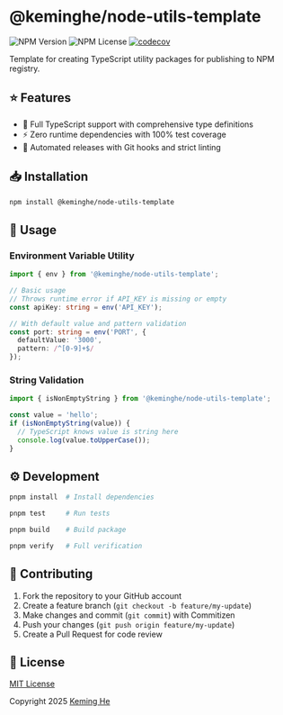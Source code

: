 # @keminghe/node-utils-template

![NPM Version](https://img.shields.io/npm/v/%40keminghe%2Fnode-utils-template)
![NPM License](https://img.shields.io/npm/l/%40keminghe%2Fnode-utils-template)
[![codecov](https://codecov.io/gh/KemingHe/node-utils-template/graph/badge.svg?token=ryf67P7bm9)](https://codecov.io/gh/KemingHe/node-utils-template)

Template for creating TypeScript utility packages for publishing to NPM registry.

## ⭐ Features

- 📝 Full TypeScript support with comprehensive type definitions
- ⚡️ Zero runtime dependencies with 100% test coverage
- 🔄 Automated releases with Git hooks and strict linting

## 📥 Installation

```bash
npm install @keminghe/node-utils-template
```

## 🚀 Usage

### Environment Variable Utility

```typescript
import { env } from '@keminghe/node-utils-template';

// Basic usage
// Throws runtime error if API_KEY is missing or empty
const apiKey: string = env('API_KEY');

// With default value and pattern validation
const port: string = env('PORT', {
  defaultValue: '3000',
  pattern: /^[0-9]+$/
});
```

### String Validation

```typescript
import { isNonEmptyString } from '@keminghe/node-utils-template';

const value = 'hello';
if (isNonEmptyString(value)) {
  // TypeScript knows value is string here
  console.log(value.toUpperCase());
}
```



## ⚙️ Development

```bash
pnpm install  # Install dependencies

pnpm test     # Run tests

pnpm build    # Build package

pnpm verify   # Full verification
```

## 🤝 Contributing

1. Fork the repository to your GitHub account
2. Create a feature branch (`git checkout -b feature/my-update`)
3. Make changes and commit (`git commit`) with Commitizen
4. Push your changes (`git push origin feature/my-update`)
5. Create a Pull Request for code review

## 📄 License

[MIT License](https://github.com/KemingHe/node-utils-template/blob/main/LICENSE)

Copyright 2025 [Keming He](http://linkedin.com/in/keminghe)
